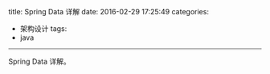 title: Spring Data 详解
date: 2016-02-29 17:25:49
categories: 
- 架构设计
tags: 
- java

---

Spring Data 详解。
<!-- more -->
